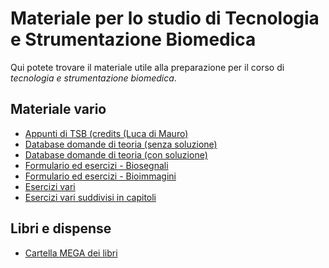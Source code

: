 # Materiale per lo studio di Tecnologia e Strumentazione Biomedica

Qui potete trovare il materiale utile alla preparazione per il corso di _tecnologia e strumentazione biomedica_.

## Materiale vario
- [Appunti di TSB (credits (Luca di Mauro)](</Dati/Studio/III_Anno/TSB/Materiale_vario/Appunti di TSB (credits Luca di Mauro).pdf>)
- [Database domande di teoria (senza soluzione)](/Dati/Studio/III_Anno/TSB/Materiale_vario/Database_TSB.pdf)
- [Database domande di teoria (con soluzione)](/Dati/Studio/III_Anno/TSB/Materiale_vario/Databse_TSB-Soluzione.pdf)
- [Formulario ed esercizi - Biosegnali](</Dati/Studio/III_Anno/TSB/Materiale_vario/Formulario ed esercizi TSB-Biosegnali.pdf>)
- [Formulario ed esercizi - Bioimmagini](</Dati/Studio/III_Anno/TSB/Materiale_vario/Formulario ed esercizi TSB-Bioimmagini.pdf>)
- [Esercizi vari](/Dati/Studio/III_Anno/TSB/Materiale_vario/Esercizi%20TSB.pdf)
- [Esercizi vari suddivisi in capitoli](/Dati/Studio/III_Anno/TSB/Materiale_vario/Esercizi%20TSB%20capitoli.pdf)

## Libri e dispense
- [Cartella MEGA dei libri](https://mega.nz/folder/UoFGlY5S#oEVruDxA9Xnk5nulPOrXMw/folder/cktjTJZI)



